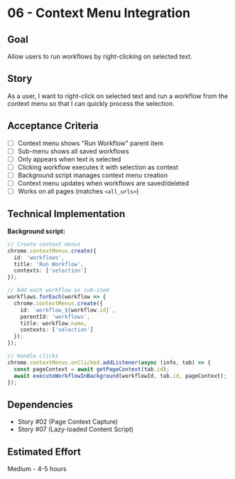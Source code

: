 # 06 - Context Menu Integration

## Goal
Allow users to run workflows by right-clicking on selected text.

## Story
As a user, I want to right-click on selected text and run a workflow from the context menu so that I can quickly process the selection.

## Acceptance Criteria
- [ ] Context menu shows "Run Workflow" parent item
- [ ] Sub-menu shows all saved workflows
- [ ] Only appears when text is selected
- [ ] Clicking workflow executes it with selection as context
- [ ] Background script manages context menu creation
- [ ] Context menu updates when workflows are saved/deleted
- [ ] Works on all pages (matches `<all_urls>`)

## Technical Implementation

**Background script:**
```typescript
// Create context menus
chrome.contextMenus.create({
  id: 'workflows',
  title: 'Run Workflow',
  contexts: ['selection']
});

// Add each workflow as sub-item
workflows.forEach(workflow => {
  chrome.contextMenus.create({
    id: `workflow_${workflow.id}`,
    parentId: 'workflows',
    title: workflow.name,
    contexts: ['selection']
  });
});

// Handle clicks
chrome.contextMenus.onClicked.addListener(async (info, tab) => {
  const pageContext = await getPageContext(tab.id);
  await executeWorkflowInBackground(workflowId, tab.id, pageContext);
});
```

## Dependencies
- Story #02 (Page Context Capture)
- Story #07 (Lazy-loaded Content Script)

## Estimated Effort
Medium - 4-5 hours

